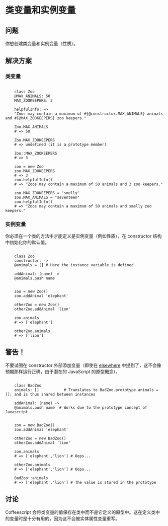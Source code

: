 # 类变量和实例变量

## 问题

你想创建类变量和实例变量（性质）。


## 解决方案

### 类变量

```

	class Zoo
  	@MAX_ANIMALS: 50
  	MAX_ZOOKEEPERS: 3
  
  	helpfulInfo: =>
    "Zoos may contain a maximum of #{@constructor.MAX_ANIMALS} animals and #{@MAX_ZOOKEEPERS} zoo keepers."

	Zoo.MAX_ANIMALS
	# => 50

	Zoo.MAX_ZOOKEEPERS
	# => undefined (it is a prototype member)

	Zoo::MAX_ZOOKEEPERS
	# => 3

	zoo = new Zoo
	zoo.MAX_ZOOKEEPERS
	# => 3
	zoo.helpfulInfo()
	# => "Zoos may contain a maximum of 50 animals and 3 zoo keepers."

	zoo.MAX_ZOOKEEPERS = "smelly"
	zoo.MAX_ANIMALS = "seventeen"
	zoo.helpfulInfo()
	# => "Zoos may contain a maximum of 50 animals and smelly zoo keepers."

```

### 实例变量

你必须在一个类的方法中才能定义是实例变量（例如性质），在 constructor 结构中初始化你的默认值。

```

	class Zoo
  	constructor: ->
    @animals = [] # Here the instance variable is defined
    
  	addAnimal: (name) ->
    @animals.push name


	zoo = new Zoo()
	zoo.addAnimal 'elephant'

	otherZoo = new Zoo()
	otherZoo.addAnimal 'lion'

	zoo.animals
	# => ['elephant']

	otherZoo.animals
	# => ['lion']

```

## 警告！

不要试图在 constructor 外部添加变量（即使在 [elsewhere](http://arcturo.github.io/library/coffeescript/03_classes.html#content) 中提到了，这不会像预期那样运行正确，由于潜在的 JavaScript 的原型概念）。

```

	class BadZoo
  	animals: []           # Translates to BadZoo.prototype.animals = []; and is thus shared between instances
    
  	addAnimal: (name) ->
    @animals.push name  # Works due to the prototype concept of Javascript


	zoo = new BadZoo()
	zoo.addAnimal 'elephant'

	otherZoo = new BadZoo()
	otherZoo.addAnimal 'lion'

	zoo.animals
	# => ['elephant','lion'] # Oops...

	otherZoo.animals
	# => ['elephant','lion'] # Oops...

	BadZoo::animals
	# => ['elephant','lion'] # The value is stored in the prototype

```

## 讨论

Coffeescript 会将类变量的值保存在类中而不是它定义的原型中。这在定义类中的变量时是十分有用的，因为这不会被实体属性变量重写。
